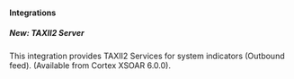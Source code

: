 
#### Integrations
##### New: TAXII2 Server
This integration provides TAXII2 Services for system indicators (Outbound feed). (Available from Cortex XSOAR 6.0.0).
